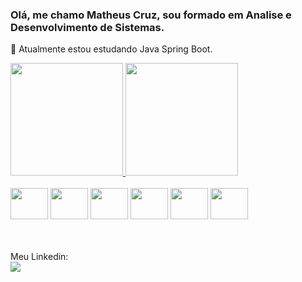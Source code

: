 ### Olá, me chamo Matheus Cruz, sou formado em Analise e Desenvolvimento de Sistemas. 

🌱 Atualmente estou estudando Java Spring Boot.
 
 <div>
 <a href="https://github.com/matheuscmartins">
 <img height="180em" src="https://github-readme-stats-sigma-five.vercel.app/api?username=matheuscmartins&show_icons=true&theme=midnight-purple&include_all_commits=true&count_private=true"/> 
 <img height="180em" src="https://github-readme-stats-sigma-five.vercel.app/api/top-langs/?username=matheuscmartins&layout=compact&langs_count=16&theme=midnight-purple"/>
  </a>
 </div>
<div style="display: inline_block"><br>
<img align="center" height="50" width="60" src="https://cdn.jsdelivr.net/gh/devicons/devicon/icons/java/java-original-wordmark.svg" />   
<img align="center" height="50" width="60" src="https://cdn.jsdelivr.net/gh/devicons/devicon/icons/typescript/typescript-plain.svg" />
<img align="center" height="50" width="60" src="https://cdn.jsdelivr.net/gh/devicons/devicon/icons/react/react-original-wordmark.svg" />
<img align="center" height="50" width="60" src="https://cdn.jsdelivr.net/gh/devicons/devicon/icons/dotnetcore/dotnetcore-original.svg" />
<img align="center" height="50" width="60" src="https://cdn.jsdelivr.net/gh/devicons/devicon/icons/html5/html5-original.svg" />
<img align="center" height="50" width="60" src="https://cdn.jsdelivr.net/gh/devicons/devicon/icons/csharp/csharp-original.svg" />
          
</div>

<div> <br> <br><br>
  Meu Linkedin:<br>
<a href= "https://www.linkedin.com/in/matheus-cruz-martins-243lssl" target="_blank"><img src="https://img.shields.io/badge/LinkedIn-0077B5?style=for-the-badge&logo=linkedin&logoColor=white" target="_blank"> </a><br>



</div>
